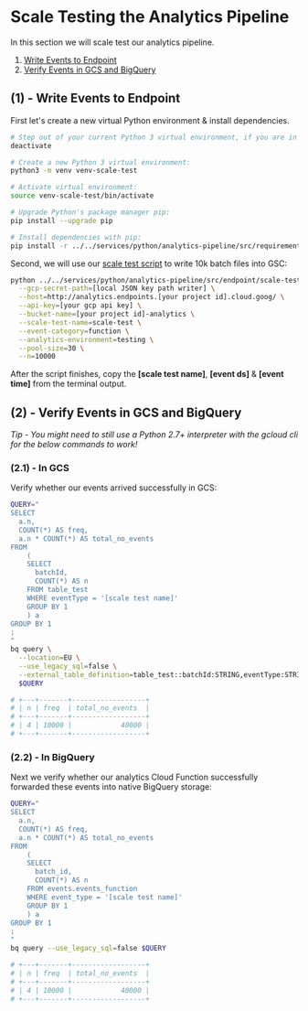 # Scale Testing the Analytics Pipeline

In this section we will scale test our analytics pipeline.

1. [Write Events to Endpoint](#1---write-events-to-endpoint)
2. [Verify Events in GCS and BigQuery](#2---verify-events-in-gcs-and-bigquery)

## (1) - Write Events to Endpoint

First let's create a new virtual Python environment & install dependencies.

```bash
# Step out of your current Python 3 virtual environment, if you are in one:
deactivate

# Create a new Python 3 virtual environment:
python3 -m venv venv-scale-test

# Activate virtual environment:
source venv-scale-test/bin/activate

# Upgrade Python's package manager pip:
pip install --upgrade pip

# Install dependencies with pip:
pip install -r ../../services/python/analytics-pipeline/src/requirements/scale-test.txt
```

Second, we will use our [scale test script](../../services/python/analytics-pipeline/src/endpoint/scale-test.py) to write 10k batch files into GSC:

```bash
python ../../services/python/analytics-pipeline/src/endpoint/scale-test.py \
  --gcp-secret-path=[local JSON key path writer] \
  --host=http://analytics.endpoints.[your project id].cloud.goog/ \
  --api-key=[your gcp api key] \
  --bucket-name=[your project id]-analytics \
  --scale-test-name=scale-test \
  --event-category=function \
  --analytics-environment=testing \
  --pool-size=30 \
  --n=10000
```

After the script finishes, copy the **[scale test name]**, **[event ds]** & **[event time]** from the terminal output.

## (2) - Verify Events in GCS and BigQuery

_Tip - You might need to still use a Python 2.7+ interpreter with the gcloud cli for the below commands to work!_

### (2.1) - In GCS

Verify whether our events arrived successfully in GCS:

```bash
QUERY="
SELECT
  a.n,
  COUNT(*) AS freq,
  a.n * COUNT(*) AS total_no_events
FROM
    (
    SELECT
      batchId,
      COUNT(*) AS n
    FROM table_test
    WHERE eventType = '[scale test name]'
    GROUP BY 1
    ) a
GROUP BY 1
;
"
bq query \
  --location=EU \
  --use_legacy_sql=false \
  --external_table_definition=table_test::batchId:STRING,eventType:STRING@NEWLINE_DELIMITED_JSON=gs://[your project id]-analytics/data_type=json/analytics_environment=testing/event_category=function/event_ds=[event ds]/event_time=[event time]/[scale test name]/\* \
  $QUERY

# +---+-------+------------------+
# | n | freq  | total_no_events  |
# +---+-------+------------------+
# | 4 | 10000 |            40000 |
# +---+-------+------------------+
```

### (2.2) - In BigQuery

Next we verify whether our analytics Cloud Function successfully forwarded these events into native BigQuery storage:

```bash
QUERY="
SELECT
  a.n,
  COUNT(*) AS freq,
  a.n * COUNT(*) AS total_no_events
FROM
    (
    SELECT
      batch_id,
      COUNT(*) AS n
    FROM events.events_function
    WHERE event_type = '[scale test name]'
    GROUP BY 1
    ) a
GROUP BY 1
;
"
bq query --use_legacy_sql=false $QUERY

# +---+-------+------------------+
# | n | freq  | total_no_events  |
# +---+-------+------------------+
# | 4 | 10000 |            40000 |
# +---+-------+------------------+
```
